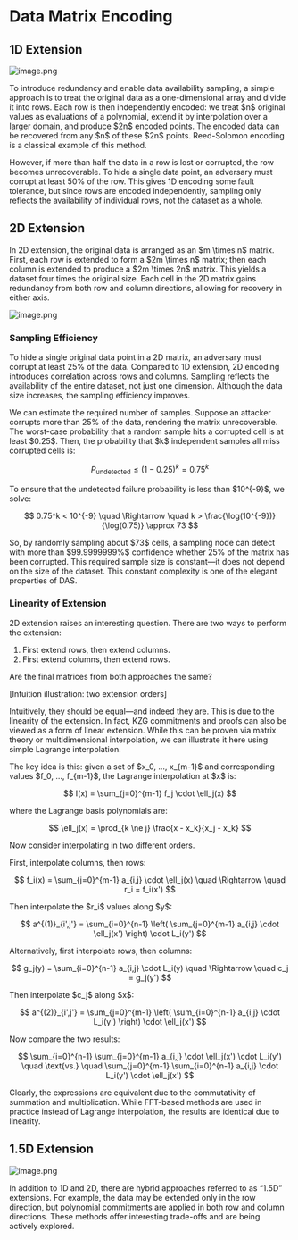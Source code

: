 # Data Matrix Encoding

## 1D Extension

![image.png](/en/1d.png)

To introduce redundancy and enable data availability sampling, a simple approach is to treat the original data as a one-dimensional array and divide it into rows. Each row is then independently encoded: we treat \$n\$ original values as evaluations of a polynomial, extend it by interpolation over a larger domain, and produce \$2n\$ encoded points. The encoded data can be recovered from any \$n\$ of these \$2n\$ points. Reed-Solomon encoding is a classical example of this method.

However, if more than half the data in a row is lost or corrupted, the row becomes unrecoverable. To hide a single data point, an adversary must corrupt at least 50% of the row. This gives 1D encoding some fault tolerance, but since rows are encoded independently, sampling only reflects the availability of individual rows, not the dataset as a whole.

## 2D Extension

In 2D extension, the original data is arranged as an \$m \times n\$ matrix. First, each row is extended to form a \$2m \times n\$ matrix; then each column is extended to produce a \$2m \times 2n\$ matrix. This yields a dataset four times the original size. Each cell in the 2D matrix gains redundancy from both row and column directions, allowing for recovery in either axis.

![image.png](/en/2d.png)

### Sampling Efficiency

To hide a single original data point in a 2D matrix, an adversary must corrupt at least 25% of the data. Compared to 1D extension, 2D encoding introduces correlation across rows and columns. Sampling reflects the availability of the entire dataset, not just one dimension. Although the data size increases, the sampling efficiency improves.

We can estimate the required number of samples. Suppose an attacker corrupts more than 25% of the data, rendering the matrix unrecoverable. The worst-case probability that a random sample hits a corrupted cell is at least \$0.25\$. Then, the probability that \$k\$ independent samples all miss corrupted cells is:

$$
P_{\text{undetected}} \le (1 - 0.25)^k = 0.75^k
$$

To ensure that the undetected failure probability is less than \$10^{-9}\$, we solve:

$$
0.75^k < 10^{-9}
\quad \Rightarrow \quad
k > \frac{\log(10^{-9})}{\log(0.75)} \approx 73
$$

So, by randomly sampling about \$73\$ cells, a sampling node can detect with more than \$99.9999999%\$ confidence whether 25% of the matrix has been corrupted. This required sample size is constant—it does not depend on the size of the dataset. This constant complexity is one of the elegant properties of DAS.

### Linearity of Extension

2D extension raises an interesting question. There are two ways to perform the extension:

1. First extend rows, then extend columns.
2. First extend columns, then extend rows.

Are the final matrices from both approaches the same?

\[Intuition illustration: two extension orders]

Intuitively, they should be equal—and indeed they are. This is due to the linearity of the extension. In fact, KZG commitments and proofs can also be viewed as a form of linear extension. While this can be proven via matrix theory or multidimensional interpolation, we can illustrate it here using simple Lagrange interpolation.

The key idea is this: given a set of \$x\_0, ..., x\_{m-1}\$ and corresponding values \$f\_0, ..., f\_{m-1}\$, the Lagrange interpolation at \$x\$ is:

$$
I(x) = \sum_{j=0}^{m-1} f_j \cdot \ell_j(x)
$$

where the Lagrange basis polynomials are:

$$
\ell_j(x) = \prod_{k \ne j} \frac{x - x_k}{x_j - x_k}
$$

Now consider interpolating in two different orders.

First, interpolate columns, then rows:

$$
f_i(x) = \sum_{j=0}^{m-1} a_{i,j} \cdot \ell_j(x)
\quad \Rightarrow \quad
r_i = f_i(x')
$$

Then interpolate the \$r\_i\$ values along \$y\$:

$$
a^{(1)}_{i',j'} = \sum_{i=0}^{n-1} \left( \sum_{j=0}^{m-1} a_{i,j} \cdot \ell_j(x') \right) \cdot L_i(y')
$$

Alternatively, first interpolate rows, then columns:

$$
g_j(y) = \sum_{i=0}^{n-1} a_{i,j} \cdot L_i(y)
\quad \Rightarrow \quad
c_j = g_j(y')
$$

Then interpolate \$c\_j\$ along \$x\$:

$$
a^{(2)}_{i',j'} = \sum_{j=0}^{m-1} \left( \sum_{i=0}^{n-1} a_{i,j} \cdot L_i(y') \right) \cdot \ell_j(x')
$$

Now compare the two results:

$$
\sum_{i=0}^{n-1} \sum_{j=0}^{m-1} a_{i,j} \cdot \ell_j(x') \cdot L_i(y')
\quad \text{vs.} \quad
\sum_{j=0}^{m-1} \sum_{i=0}^{n-1} a_{i,j} \cdot L_i(y') \cdot \ell_j(x')
$$

Clearly, the expressions are equivalent due to the commutativity of summation and multiplication. While FFT-based methods are used in practice instead of Lagrange interpolation, the results are identical due to linearity.

## 1.5D Extension

![image.png](/en/1_5d.png)

In addition to 1D and 2D, there are hybrid approaches referred to as “1.5D” extensions. For example, the data may be extended only in the row direction, but polynomial commitments are applied in both row and column directions. These methods offer interesting trade-offs and are being actively explored.
